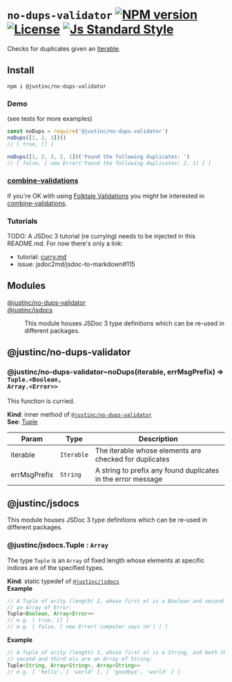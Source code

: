 # `no-dups-validator` [![NPM version][version-image]][version-url] [![License][license-image]][license-url] [![Js Standard Style][standard-image]][standard-url]

Checks for duplicates given an [Iterable](https://developer.mozilla.org/en/docs/Web/JavaScript/Reference/Iteration_protocols).

## Install

`npm i @justinc/no-dups-validator`

### Demo

(see tests for more examples)

```js
const noDups = require('@justinc/no-dups-validator')
noDups([1, 2, 3])()
// [ true, [] ]

noDups([1, 2, 3, 2, 1])('Found the following duplicates: ')
// [ false, [ new Error('Found the following duplicates: 2, 1) ] ]
```

### [combine-validations](https://github.com/justin-calleja/combine-validations)

If you're OK with using [Folktale Validations](http://docs.folktalejs.org/en/latest/api/data/validation/Validation.html) you might be interested in [combine-validations](https://github.com/justin-calleja/combine-validations).

### Tutorials

TODO: A JSDoc 3 tutorial (re currying) needs to be injected in this README.md. For now there's only a link:

* tutorial: [curry.md](https://github.com/justin-calleja/jsdocs/blob/master/tutorials/curry.md)
* issue: jsdoc2md/jsdoc-to-markdown#115

## Modules

<dl>
<dt><a href="#module_@justinc/no-dups-validator">@justinc/no-dups-validator</a></dt>
<dd></dd>
<dt><a href="#module_@justinc/jsdocs">@justinc/jsdocs</a></dt>
<dd><p>This module houses JSDoc 3 type definitions which can be re-used in different packages.</p>
</dd>
</dl>

<a name="module_@justinc/no-dups-validator"></a>

## @justinc/no-dups-validator
<a name="module_@justinc/no-dups-validator..noDups"></a>

### @justinc/no-dups-validator~noDups(iterable, errMsgPrefix) ⇒ <code>Tuple.&lt;Boolean, Array.&lt;Error&gt;&gt;</code>
This function is curried.

**Kind**: inner method of <code>[@justinc/no-dups-validator](#module_@justinc/no-dups-validator)</code>  
**See**: [Tuple](#module_@justinc/jsdocs.Tuple)  

| Param | Type | Description |
| --- | --- | --- |
| iterable | <code>Iterable</code> | The iterable whose elements are checked for duplicates |
| errMsgPrefix | <code>String</code> | A string to prefix any found duplicates in the error message |

<a name="module_@justinc/jsdocs"></a>

## @justinc/jsdocs
This module houses JSDoc 3 type definitions which can be re-used in different packages.

<a name="module_@justinc/jsdocs.Tuple"></a>

### @justinc/jsdocs.Tuple : <code>Array</code>
The type `Tuple` is an `Array` of fixed length whose elements at specific
indices are of the specified types.

**Kind**: static typedef of <code>[@justinc/jsdocs](#module_@justinc/jsdocs)</code>  
**Example**  
```js
// A Tuple of arity (length) 2, whose first el is a Boolean and second el is
// an Array of Error:
Tuple<Boolean, Array<Error>>
// e.g. [ true, [] ]
// e.g. [ false, [ new Error('computer says no') ] ]
```
**Example**  
```js
// A Tuple of arity (length) 3, whose first el is a String, and both the
// second and third els are an Array of String:
Tuple<String, Array<String>, Array<String>>
// e.g. [ 'hello', [ 'world' ], [ 'goodbye', 'world' ] ]
```

[version-image]: https://img.shields.io/npm/v/@justinc/no-dups-validator.svg?style=flat-square
[version-url]: https://npmjs.org/package/@justinc/no-dups-validator

[standard-image]: https://img.shields.io/badge/code-standard-brightgreen.svg?style=flat-square
[standard-url]: https://github.com/feross/standard

[license-image]: https://img.shields.io/badge/License-MIT-yellow.svg?style=flat-square
[license-url]: ./LICENSE
